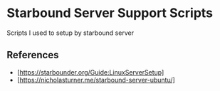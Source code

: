 # Starbound Server Support Scripts

Scripts I used to setup by starbound server

## References

* [https://starbounder.org/Guide:LinuxServerSetup]
* [https://nicholasturner.me/starbound-server-ubuntu/]

